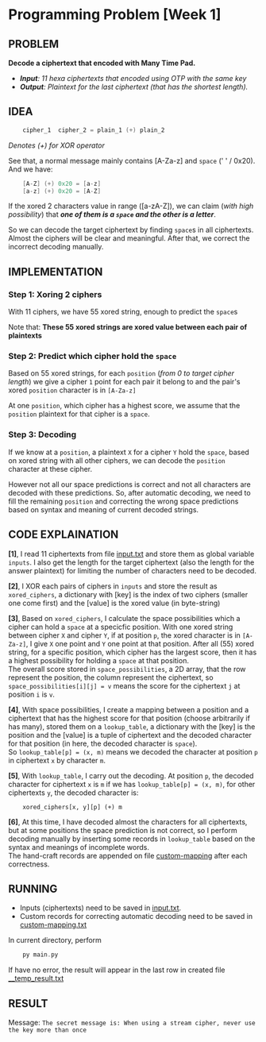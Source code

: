 # Programming Problem [Week 1]

## PROBLEM

**Decode a ciphertext that encoded with Many Time Pad.**  

- _**Input**: 11 hexa ciphertexts that encoded using OTP with the same key_  
- _**Output**: Plaintext for the last ciphertext (that has the shortest length)._

## IDEA

```C
    cipher_1  cipher_2 = plain_1 (+) plain_2
```

_Denotes (+) for XOR operator_

See that, a normal message mainly contains [A-Za-z] and `space` (' ' / 0x20). And we have:  

```C
    [A-Z] (+) 0x20 = [a-z]
    [a-z] (+) 0x20 = [A-Z]
```

If the xored 2 characters value in range ([a-zA-Z]), we can claim (_with high possibility_) that **_one of them is a `space` and the other is a letter_**.

So we can decode the target ciphertext by finding `space`s in all ciphertexts. Almost the ciphers will be clear and meaningful. After that, we correct the incorrect decoding manually.

## IMPLEMENTATION

### Step 1: Xoring 2 ciphers

With 11 ciphers, we have 55 xored string, enough to predict the `space`s

Note that: **These 55 xored strings are xored value between each pair of plaintexts**

### Step 2: Predict which cipher hold the `space`

Based on 55 xored strings, for each `position` (_from 0 to target cipher length_) we give a cipher `1` point for each pair it belong to and the pair's xored `position` character is in `[A-Za-z]`

At one `position`, which cipher has a highest score, we assume that the `position` plaintext for that cipher is a `space`.

### Step 3: Decoding

If we know at a `position`, a plaintext `X` for a cipher `Y` hold the `space`, based on xored string with all other ciphers, we can decode the `position` character at these cipher.

However not all our space predictions is correct and not all characters are decoded with these predictions.
 So, after automatic decoding, we need to fill the remaining `position` and correcting the wrong space predictions based on syntax and meaning of current decoded strings.

## CODE EXPLAINATION

**[1]**, I read 11 ciphertexts from file [input.txt](./input.txt) and store them as global variable `inputs`. I also get the length for the target ciphertext (also the length for the answer plaintext) for limiting the number of characters need to be decoded.

**[2]**, I XOR each pairs of ciphers in `inputs` and store the result as `xored_ciphers`, a dictionary with [key] is the index of two ciphers (smaller one come first) and the [value] is the xored value (in byte-string)

**[3]**, Based on `xored_ciphers`, I calculate the space possibilities which a cipher can hold a `space` at a specicfic position. With one xored string between cipher `X` and cipher `Y`, if at position `p`, the xored character is in `[A-Za-z]`, I give `X` one point and `Y` one point at that position. After all (55) xored string, for a specific position, which cipher has the largest score, then it has a highest possibility for holding a `space` at that position.  
The overall score stored in `space_possibilities`, a 2D array, that the row represent the position, the column represent the ciphertext, so `space_possibilities[i][j] = v` means the score for the ciphertext `j` at position `i` is `v`.

**[4]**, With space possibilities, I create a mapping between a position and a ciphertext that has the highest score for that position (choose arbitrarily if has many), stored them on a `lookup_table`, a dictionary with the [key] is the position and the [value] is a tuple of ciphertext and the decoded character for that position (in here, the decoded character is `space`).  
So `lookup_table[p] = (x, m)` means we decoded the character at position `p` in ciphertext `x` by character `m`.

**[5]**, With `lookup_table`, I carry out the decoding. At position `p`, the decoded character for ciphertext `x` is `m` if we has `lookup_table[p] = (x, m)`, for other ciphertexts `y`, the decoded character is:
```
    xored_ciphers[x, y][p] (+) m
```

**[6]**, At this time, I have decoded almost the characters for all ciphertexts, but at some positions the space prediction is not correct, so I perform decoding manually by inserting some records in `lookup_table` based on the syntax and meanings of incomplete words.  
The hand-craft records are appended on file [custom-mapping](./custom-mapping.txt) after each correctness.

## RUNNING

- Inputs (ciphertexts) need to be saved in [input.txt](./input.txt).  
- Custom records for correcting automatic decoding need to be saved in [custom-mapping.txt](./custom-mapping.txt)

In current directory, perform

```C
    py main.py
```

If have no error, the result will appear in the last row in created file [__temp_result.txt](./)

## RESULT

Message:
`The secret message is: When using a stream cipher, never use the key more than once`